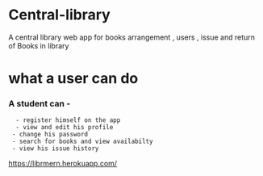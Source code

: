 # Central-library
A central library web app for books arrangement , users , issue and return of Books in library 

# what a user can do
### A student can -
      - register himself on the app 
      - view and edit his profile 
     - change his password  
     - search for books and view availabilty  
     - view his issue history
 https://librmern.herokuapp.com/
 
